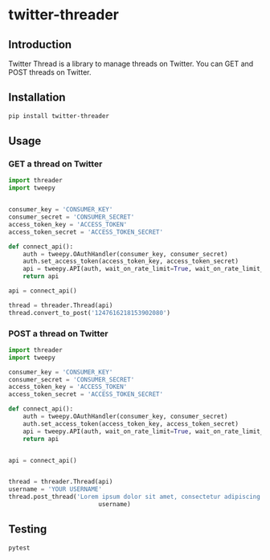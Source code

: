 # twitter-threader


## Introduction

Twitter Thread is a library to manage threads on Twitter. You can GET and POST threads on Twitter.



## Installation

```bash
pip install twitter-threader
```


## Usage

### GET a thread on Twitter


```python
import threader
import tweepy


consumer_key = 'CONSUMER_KEY'
consumer_secret = 'CONSUMER_SECRET'
access_token_key = 'ACCESS_TOKEN'
access_token_secret = 'ACCESS_TOKEN_SECRET'

def connect_api():
    auth = tweepy.OAuthHandler(consumer_key, consumer_secret)
    auth.set_access_token(access_token_key, access_token_secret)
    api = tweepy.API(auth, wait_on_rate_limit=True, wait_on_rate_limit_notify=True)
    return api

api = connect_api()

thread = threader.Thread(api)
thread.convert_to_post('1247616218153902080')
```


### POST a thread on Twitter


```python
import threader
import tweepy

consumer_key = 'CONSUMER_KEY'
consumer_secret = 'CONSUMER_SECRET'
access_token_key = 'ACCESS_TOKEN'
access_token_secret = 'ACCESS_TOKEN_SECRET'

def connect_api():
    auth = tweepy.OAuthHandler(consumer_key, consumer_secret)
    auth.set_access_token(access_token_key, access_token_secret)
    api = tweepy.API(auth, wait_on_rate_limit=True, wait_on_rate_limit_notify=True)
    return api


api = connect_api()


thread = threader.Thread(api)
username = 'YOUR USERNAME'
thread.post_thread('Lorem ipsum dolor sit amet, consectetur adipiscing elit, sed do eiusmod tempor incididunt ut labore et dolore magna aliqua. Metus dictum at tempor commodo ullamcorper a lacus. Amet justo donec enim diam vulputate. Sit amet justo donec enim diam vulputate ut pharetra sit. Leo duis ut diam quam. At ultrices mi tempus imperdiet. Mauris augue neque gravida in fermentum. Fermentum posuere urna nec tincidunt praesent semper feugiat nibh. Placerat vestibulum lectus mauris ultrices eros in cursus turpis massa. In aliquam sem fringilla ut morbi tincidunt augue.',
                         username)

```


## Testing

```bash
pytest
```
